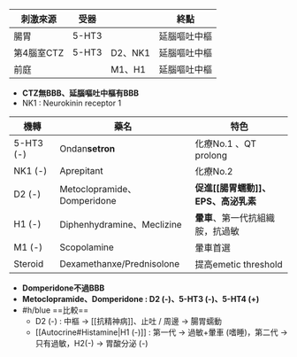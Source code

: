 | 刺激來源   | **受器**  |         | 終點         |
|------------|-------|---------|--------------|
| 腸胃       | 5-HT3 |         | 延腦嘔吐中樞 |
| 第4腦室CTZ | 5-HT3 | D2、NK1 | 延腦嘔吐中樞 |
| 前庭       |       | M1、H1  | 延腦嘔吐中樞 |
- **CTZ無BBB、延腦嘔吐中樞有BBB**
- NK1 : Neurokinin receptor 1

| 機轉      | 藥名                        | 特色                                   |
|-----------|-----------------------------|----------------------------------------|
| 5-HT3 (-) | Ondan**setron**                 | 化療No.1 、QT prolong                  |
| NK1 (-)   | Aprepitant                  | 化療No.2                               |
| D2 (-)    | Metoclopramide、Domperidone | **促進[[腸胃蠕動]]、EPS、高泌乳素** |
| H1 (-)    | Diphenhydramine、Meclizine  | **暈車**、第一代抗組織胺，抗過敏          |
| M1 (-)    | Scopolamine                 | 暈車首選                                 |
| Steroid   | Dexamethanxe/Prednisolone   | 提高emetic threshold                 |
- **Domperidone不過BBB**
- **Metoclopramide、Domperidone : D2 (-)、5-HT3 (-)、5-HT4 (+)**
- #h/blue ==比較==
	- D2 (-) : 中樞 -> [[抗精神病]]、止吐 / 周邊 -> 腸胃蠕動
	- [[Autocrine#Histamine|H1 (-)]] : 第一代 -> 過敏+暈車 (嗜睡)，第二代 -> 只有過敏，H2(-) -> 胃酸分泌 (-)